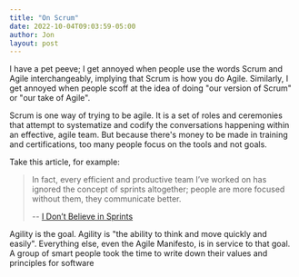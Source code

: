 ```yaml
---
title: "On Scrum"
date: 2022-10-04T09:03:59-05:00
author: Jon
layout: post
---
```


I have a pet peeve; I get annoyed when people use the words Scrum and Agile interchangeably, implying that Scrum is how you do Agile. Similarly, I get annoyed when people scoff at the idea of doing "our version of Scrum" or "our take of Agile".

Scrum is one way of trying to be agile. It is a set of roles and ceremonies that attempt to systematize and codify the conversations happening within an effective, agile team. But because there's money to be made in training and certifications, too many people focus on the tools and not goals. 

Take this article, for example: 

> In fact, every efficient and productive team I’ve worked on has ignored the concept of sprints altogether; people are more focused without them, they communicate better.
>
> -- [I Don’t Believe in Sprints](https://www.robinrendle.com/notes/i-don%E2%80%99t-believe-in-sprints/)




Agility is the goal. Agility is "the ability to think and move quickly and easily". Everything else, even the Agile Manifesto, is in service to that goal. A group of smart people took the time to write down their values and principles for software